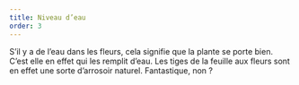 ```yaml
---
title: Niveau d’eau
order: 3
---
```


S’il y a de l’eau dans les fleurs, cela signifie que la plante se porte bien. C’est elle en effet qui les remplit d’eau. Les tiges de la feuille aux fleurs sont en effet une sorte d’arrosoir naturel. Fantastique, non ?
